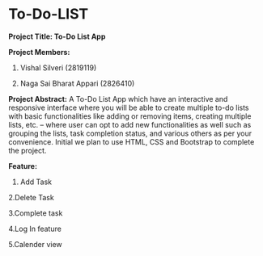# To-Do-LIST

**Project Title: To-Do List App**

**Project Members:**

1) Vishal Silveri (2819119)

2) Naga Sai Bharat Appari (2826410)

**Project Abstract:** A To-Do List App which have an interactive and responsive interface where you will be able to create multiple to-do lists with basic functionalities like adding or removing items, creating multiple lists, etc. – where user can opt to add new functionalities as well such as grouping the lists, task completion status, and various others as per your convenience. Initial we plan to use HTML, CSS and Bootstrap to complete the project.

**Feature:**

1. Add Task

2.Delete Task

3.Complete task

4.Log In feature

5.Calender view
